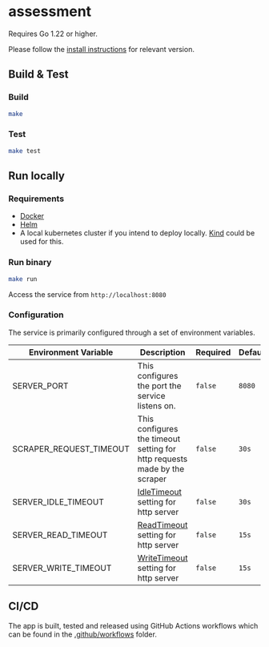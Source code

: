 # assessment

Requires Go 1.22 or higher.

Please follow the [install instructions](https://golang.org/doc/install) for relevant version.

## Build & Test

### Build

```bash
make
```

### Test

```bash
make test
```

## Run locally

### Requirements

- [Docker](https://docs.docker.com/engine/install/)
- [Helm](https://helm.sh/docs/intro/install/)
- A local kubernetes cluster if you intend to deploy locally. [Kind](https://kind.sigs.k8s.io/docs/user/quick-start/#installation) could be used for this.

### Run binary

```bash
make run
```

Access the service from `http://localhost:8080`

### Configuration

The service is primarily configured through a set of environment variables.

| Environment Variable    | Description                                                                             | Required | Default |
| ----------------------- | --------------------------------------------------------------------------------------- | -------- | ------- |
| SERVER_PORT             | This configures the port the service listens on.                                        | `false`  | `8080`  |
| SCRAPER_REQUEST_TIMEOUT | This configures the timeout setting for http requests made by the scraper               | `false`  | `30s`   |
| SERVER_IDLE_TIMEOUT     | [IdleTimeout](https://pkg.go.dev/net/http#Server.IdleTimeout) setting for http server   | `false`  | `30s`   |
| SERVER_READ_TIMEOUT     | [ReadTimeout](https://pkg.go.dev/net/http#Server.ReadTimeout) setting for http server   | `false`  | `15s`   |
| SERVER_WRITE_TIMEOUT    | [WriteTimeout](https://pkg.go.dev/net/http#Server.WriteTimeout) setting for http server | `false`  | `15s`   |

## CI/CD

The app is built, tested and released using GitHub Actions workflows which can be found in the [.github/workflows](.github/workflows) folder.
